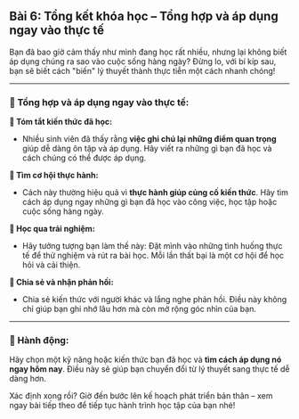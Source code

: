 ## Bài 6: Tổng kết khóa học – Tổng hợp và áp dụng ngay vào thực tế

Bạn đã bao giờ cảm thấy như mình đang học rất nhiều, nhưng lại không biết áp dụng chúng ra sao vào cuộc sống hàng ngày? Đừng lo, với bí kíp sau, bạn sẽ biết cách "biến" lý thuyết thành thực tiễn một cách nhanh chóng!

---

### 📌 Tổng hợp và áp dụng ngay vào thực tế:

**🔹 Tóm tắt kiến thức đã học:**
- Nhiều sinh viên đã thấy rằng **việc ghi chú lại những điểm quan trọng** giúp dễ dàng ôn tập và áp dụng. Hãy viết ra những gì bạn đã học và cách chúng có thể được áp dụng.

**🔹 Tìm cơ hội thực hành:**
- Cách này thường hiệu quả vì **thực hành giúp củng cố kiến thức**. Hãy tìm cách áp dụng ngay những gì bạn đã học vào công việc, học tập hoặc cuộc sống hàng ngày.

**🔹 Học qua trải nghiệm:**
- Hãy tưởng tượng bạn làm thế này: Đặt mình vào những tình huống thực tế để thử nghiệm và rút ra bài học. Mỗi lần thất bại là một cơ hội để học hỏi và cải thiện.

**🔹 Chia sẻ và nhận phản hồi:**
- Chia sẻ kiến thức với người khác và lắng nghe phản hồi. Điều này không chỉ giúp bạn ghi nhớ lâu hơn mà còn mở rộng góc nhìn của bạn.

---

### 🚀 Hành động:

Hãy chọn một kỹ năng hoặc kiến thức bạn đã học và **tìm cách áp dụng nó ngay hôm nay**. Điều này sẽ giúp bạn chuyển đổi từ lý thuyết sang thực tế dễ dàng hơn.

Xác định xong rồi? Giờ đến bước lên kế hoạch phát triển bản thân – xem ngay bài tiếp theo để tiếp tục hành trình học tập của bạn nhé!